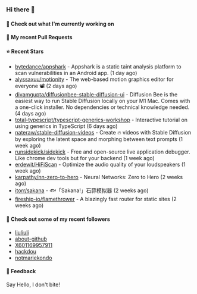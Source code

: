### Hi there 👋

#### 👷 Check out what I'm currently working on

#### 🔨 My recent Pull Requests


#### ⭐ Recent Stars

- [bytedance/appshark](https://github.com/bytedance/appshark) - Appshark is a static taint analysis platform to scan vulnerabilities in an Android app. (1 day ago)
- [alyssaxuu/motionity](https://github.com/alyssaxuu/motionity) - The web-based motion graphics editor for everyone 📽 (2 days ago)
- [divamgupta/diffusionbee-stable-diffusion-ui](https://github.com/divamgupta/diffusionbee-stable-diffusion-ui) - Diffusion Bee is the easiest way to run Stable Diffusion locally on your M1 Mac. Comes with a one-click installer. No dependencies or technical knowledge needed. (4 days ago)
- [total-typescript/typescript-generics-workshop](https://github.com/total-typescript/typescript-generics-workshop) - Interactive tutorial on using generics in TypeScript (6 days ago)
- [nateraw/stable-diffusion-videos](https://github.com/nateraw/stable-diffusion-videos) - Create 🔥 videos with Stable Diffusion by exploring the latent space and morphing between text prompts (1 week ago)
- [runsidekick/sidekick](https://github.com/runsidekick/sidekick) - Free and open-source live application debugger. Like chrome dev tools but for your backend (1 week ago)
- [erdewit/HiFiScan](https://github.com/erdewit/HiFiScan) - Optimize the audio quality of your loudspeakers (1 week ago)
- [karpathy/nn-zero-to-hero](https://github.com/karpathy/nn-zero-to-hero) - Neural Networks: Zero to Hero (2 weeks ago)
- [itorr/sakana](https://github.com/itorr/sakana) - 🐟「Sakana!」石蒜模拟器 (2 weeks ago)
- [fireship-io/flamethrower](https://github.com/fireship-io/flamethrower) - A blazingly fast router for static sites (2 weeks ago)

#### 👯 Check out some of my recent followers

- [liuliuli](https://github.com/liuliuli)
- [about-github](https://github.com/about-github)
- [X601169957911](https://github.com/X601169957911)
- [hackdou](https://github.com/hackdou)
- [notmariekondo](https://github.com/notmariekondo)

#### 💬 Feedback

Say Hello, I don't bite!